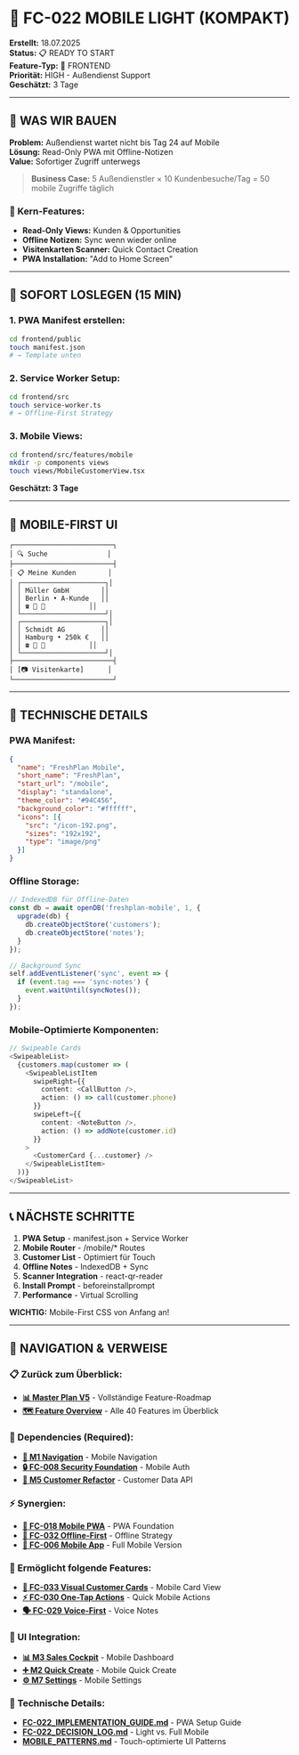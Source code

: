 # 📱 FC-022 MOBILE LIGHT (KOMPAKT)

**Erstellt:** 18.07.2025  
**Status:** 📋 READY TO START  
**Feature-Typ:** 🎨 FRONTEND  
**Priorität:** HIGH - Außendienst Support  
**Geschätzt:** 3 Tage  

---

## 🧠 WAS WIR BAUEN

**Problem:** Außendienst wartet nicht bis Tag 24 auf Mobile  
**Lösung:** Read-Only PWA mit Offline-Notizen  
**Value:** Sofortiger Zugriff unterwegs  

> **Business Case:** 5 Außendienstler × 10 Kundenbesuche/Tag = 50 mobile Zugriffe täglich

### 🎯 Kern-Features:
- **Read-Only Views:** Kunden & Opportunities
- **Offline Notizen:** Sync wenn wieder online
- **Visitenkarten Scanner:** Quick Contact Creation
- **PWA Installation:** "Add to Home Screen"

---

## 🚀 SOFORT LOSLEGEN (15 MIN)

### 1. **PWA Manifest erstellen:**
```bash
cd frontend/public
touch manifest.json
# → Template unten
```

### 2. **Service Worker Setup:**
```bash
cd frontend/src
touch service-worker.ts
# → Offline-First Strategy
```

### 3. **Mobile Views:**
```bash
cd frontend/src/features/mobile
mkdir -p components views
touch views/MobileCustomerView.tsx
```

**Geschätzt: 3 Tage**

---

## 📱 MOBILE-FIRST UI

```
┌─────────────────────────┐
│ 🔍 Suche               │
├─────────────────────────┤
│ 📋 Meine Kunden        │
│ ┌─────────────────────┐│
│ │ Müller GmbH        ││
│ │ Berlin • A-Kunde   ││
│ │ ☎️ 📧 📝           ││
│ └─────────────────────┘│
│ ┌─────────────────────┐│
│ │ Schmidt AG         ││
│ │ Hamburg • 250k €   ││
│ │ ☎️ 📧 📝           ││
│ └─────────────────────┘│
├─────────────────────────┤
│ [📷 Visitenkarte]      │
└─────────────────────────┘
```

---

## 🔧 TECHNISCHE DETAILS

### PWA Manifest:
```json
{
  "name": "FreshPlan Mobile",
  "short_name": "FreshPlan",
  "start_url": "/mobile",
  "display": "standalone",
  "theme_color": "#94C456",
  "background_color": "#ffffff",
  "icons": [{
    "src": "/icon-192.png",
    "sizes": "192x192",
    "type": "image/png"
  }]
}
```

### Offline Storage:
```typescript
// IndexedDB für Offline-Daten
const db = await openDB('freshplan-mobile', 1, {
  upgrade(db) {
    db.createObjectStore('customers');
    db.createObjectStore('notes');
  }
});

// Background Sync
self.addEventListener('sync', event => {
  if (event.tag === 'sync-notes') {
    event.waitUntil(syncNotes());
  }
});
```

### Mobile-Optimierte Komponenten:
```typescript
// Swipeable Cards
<SwipeableList>
  {customers.map(customer => (
    <SwipeableListItem
      swipeRight={{
        content: <CallButton />,
        action: () => call(customer.phone)
      }}
      swipeLeft={{
        content: <NoteButton />,
        action: () => addNote(customer.id)
      }}
    >
      <CustomerCard {...customer} />
    </SwipeableListItem>
  ))}
</SwipeableList>
```

---

## 📞 NÄCHSTE SCHRITTE

1. **PWA Setup** - manifest.json + Service Worker
2. **Mobile Router** - /mobile/* Routes  
3. **Customer List** - Optimiert für Touch
4. **Offline Notes** - IndexedDB + Sync
5. **Scanner Integration** - react-qr-reader
6. **Install Prompt** - beforeinstallprompt
7. **Performance** - Virtual Scrolling

**WICHTIG:** Mobile-First CSS von Anfang an!

---

## 🧭 NAVIGATION & VERWEISE

### 📋 Zurück zum Überblick:
- **[📊 Master Plan V5](/docs/CRM_COMPLETE_MASTER_PLAN_V5.md)** - Vollständige Feature-Roadmap
- **[🗺️ Feature Overview](/docs/features/MASTER/FEATURE_OVERVIEW.md)** - Alle 40 Features im Überblick

### 🔗 Dependencies (Required):
- **[🧭 M1 Navigation](/docs/features/ACTIVE/05_ui_foundation/M1_NAVIGATION_KOMPAKT.md)** - Mobile Navigation
- **[🔒 FC-008 Security Foundation](/docs/features/ACTIVE/01_security_foundation/FC-008_KOMPAKT.md)** - Mobile Auth
- **[👥 M5 Customer Refactor](/docs/features/PLANNED/12_customer_refactor_m5/M5_KOMPAKT.md)** - Customer Data API

### ⚡ Synergien:
- **[📱 FC-018 Mobile PWA](/docs/features/PLANNED/18_mobile_pwa/FC-018_KOMPAKT.md)** - PWA Foundation
- **[📴 FC-032 Offline-First](/docs/features/PLANNED/32_offline_first/FC-032_KOMPAKT.md)** - Offline Strategy
- **[📱 FC-006 Mobile App](/docs/features/PLANNED/09_mobile_app/FC-006_KOMPAKT.md)** - Full Mobile Version

### 🚀 Ermöglicht folgende Features:
- **[📸 FC-033 Visual Customer Cards](/docs/features/PLANNED/33_visual_cards/FC-033_KOMPAKT.md)** - Mobile Card View
- **[⚡ FC-030 One-Tap Actions](/docs/features/PLANNED/30_one_tap_actions/FC-030_KOMPAKT.md)** - Quick Mobile Actions
- **[🗣️ FC-029 Voice-First](/docs/features/PLANNED/29_voice_first/FC-029_KOMPAKT.md)** - Voice Notes

### 🎨 UI Integration:
- **[📊 M3 Sales Cockpit](/docs/features/ACTIVE/05_ui_foundation/M3_SALES_COCKPIT_KOMPAKT.md)** - Mobile Dashboard
- **[➕ M2 Quick Create](/docs/features/ACTIVE/05_ui_foundation/M2_QUICK_CREATE_KOMPAKT.md)** - Mobile Quick Create
- **[⚙️ M7 Settings](/docs/features/ACTIVE/05_ui_foundation/M7_SETTINGS_KOMPAKT.md)** - Mobile Settings

### 🔧 Technische Details:
- **[FC-022_IMPLEMENTATION_GUIDE.md](./FC-022_IMPLEMENTATION_GUIDE.md)** - PWA Setup Guide
- **[FC-022_DECISION_LOG.md](./FC-022_DECISION_LOG.md)** - Light vs. Full Mobile
- **[MOBILE_PATTERNS.md](./MOBILE_PATTERNS.md)** - Touch-optimierte UI Patterns